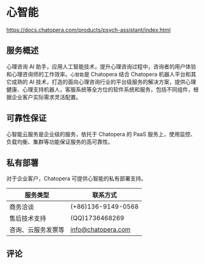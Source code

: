 # 心智能

<a href="https://docs.chatopera.com/products/psych-assistant/index.html" target="_blank">https://docs.chatopera.com/products/psych-assistant/index.html</a>

## 服务概述

心理咨询 AI 助手，应用人工智能技术，提升心理咨询过程中，咨询者的用户体验和心理咨询师的工作效率。`心智能`是 Chatopera 结合 Chatopera 机器人平台和其它成熟的 AI 技术，打造的面向心理咨询行业的平台级服务的解决方案，提供心理健康、心理支持机器人，客服系统等全方位的软件系统和服务，包括不同组件，根据企业客户实际需求灵活配置。

## 可靠性保证

心智能云服务是企业级的服务，依托于 Chatopera 的 PaaS 服务上，使用监控、负载均衡、集群等功能保证服务的高可靠性。

## 私有部署

对于企业客户，Chatopera 可提供心智能的私有部署支持。

| 服务类型           | 联系方式           |
| ------------------ | ------------------ |
| 商务洽谈           | (+86)136-9149-0568 |
| 售后技术支持       | (QQ)1736468269     |
| 咨询、云服务发票等 | info@chatopera.com |

## 评论

<script src="https://utteranc.es/client.js"
        repo="chatopera/docs"
        issue-term="pathname"
        label="Comment"
        theme="github-light"
        crossorigin="anonymous"
        async>
</script>
